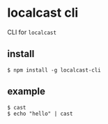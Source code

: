# localcast cli

CLI for `localcast`

## install

    $ npm install -g localcast-cli

## example

    $ cast 
    $ echo "hello" | cast

